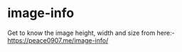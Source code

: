 # image-info

Get to know the image height, width and size from here:- https://peace0907.me/image-info/
